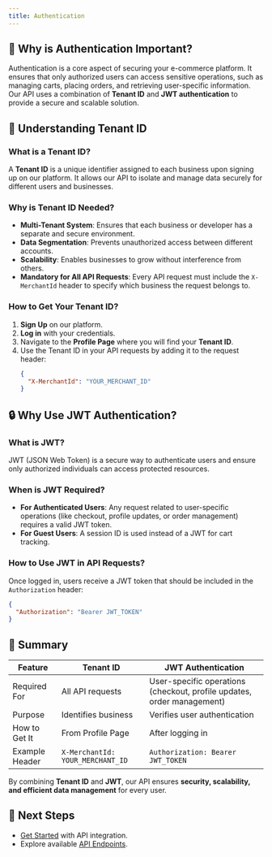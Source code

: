 ```yaml
---
title: Authentication
---
```


## 📌 Why is Authentication Important?
Authentication is a core aspect of securing your e-commerce platform. It ensures that only authorized users can access sensitive operations, such as managing carts, placing orders, and retrieving user-specific information. Our API uses a combination of **Tenant ID** and **JWT authentication** to provide a secure and scalable solution.

## 🔑 Understanding Tenant ID
### What is a Tenant ID?
A **Tenant ID** is a unique identifier assigned to each business upon signing up on our platform. It allows our API to isolate and manage data securely for different users and businesses.

### Why is Tenant ID Needed?
- **Multi-Tenant System**: Ensures that each business or developer has a separate and secure environment.
- **Data Segmentation**: Prevents unauthorized access between different accounts.
- **Scalability**: Enables businesses to grow without interference from others.
- **Mandatory for All API Requests**: Every API request must include the `X-MerchantId` header to specify which business the request belongs to.

### How to Get Your Tenant ID?
1. **Sign Up** on our platform.
2. **Log in** with your credentials.
3. Navigate to the **Profile Page** where you will find your **Tenant ID**.
4. Use the Tenant ID in your API requests by adding it to the request header:
   ```json
   {
     "X-MerchantId": "YOUR_MERCHANT_ID"
   }
   ```

## 🔒 Why Use JWT Authentication?
### What is JWT?
JWT (JSON Web Token) is a secure way to authenticate users and ensure only authorized individuals can access protected resources.

### When is JWT Required?
- **For Authenticated Users**: Any request related to user-specific operations (like checkout, profile updates, or order management) requires a valid JWT token.
- **For Guest Users**: A session ID is used instead of a JWT for cart tracking.

### How to Use JWT in API Requests?
Once logged in, users receive a JWT token that should be included in the `Authorization` header:
```json
{
  "Authorization": "Bearer JWT_TOKEN"
}
```

## 🚀 Summary
| Feature        | Tenant ID | JWT Authentication |
|--------------|------------|---------------------|
| Required For | All API requests | User-specific operations (checkout, profile updates, order management) |
| Purpose      | Identifies business | Verifies user authentication |
| How to Get It | From Profile Page | After logging in |
| Example Header | `X-MerchantId: YOUR_MERCHANT_ID` | `Authorization: Bearer JWT_TOKEN` |

By combining **Tenant ID** and **JWT**, our API ensures **security, scalability, and efficient data management** for every user. 

## 🔗 Next Steps
- [Get Started](get-started.md) with API integration.
- Explore available [API Endpoints](api-endpoints/README.md).
